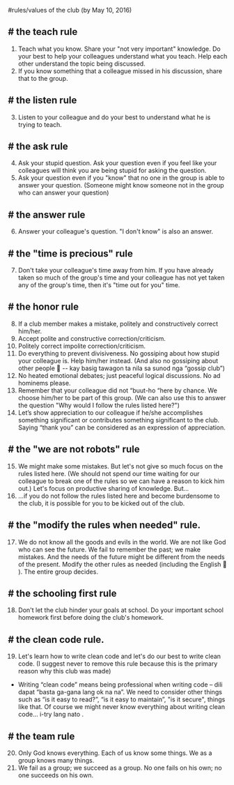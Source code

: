#rules/values of the club (by May 10, 2016)

## # the teach rule
1. Teach what you know. Share your "not very important" knowledge. Do your best to help your colleagues understand what you teach. Help each other understand the topic being discussed. 
2. If you know something that a colleague missed in his discussion, share that to the group. 

## # the listen rule
3. Listen to your colleague and do your best to understand what he is trying to teach. 

## # the ask rule
4. Ask your stupid question. Ask your question even if you feel like your colleagues will think you are being stupid for asking the question. 
5. Ask your question even if you "know" that no one in the group is able to answer your question. (Someone might know someone not in the group who can answer your question) 

## # the answer rule
6. Answer your colleague's question. "I don't know" is also an answer. 

## # the "time is precious" rule
7. Don't take your colleague's time away from him. If you have already taken so much of the group's time and your colleague has not yet taken any of the group's time, then it's "time out for you" time. 

## # the honor rule
8. If a club member makes a mistake, politely and constructively correct him/her. 
9. Accept polite and constructive correction/criticism. 
10. Politely correct impolite correction/criticism. 
11. Do everything to prevent divisiveness. No gossiping about how stupid your colleague is. Help him/her instead. (And also no gossiping about other people  -- kay basig tawagon ta nila sa sunod nga “gossip club”) 
12. No heated emotional debates; just peaceful logical discussions. No ad hominems please. 
13. Remember that your colleague did not “buut-ho “here by chance. We choose him/her to be part of this group. (We can also use this to answer the question "Why would I follow the rules listed here?") 
14. Let’s show appreciation to our colleague if he/she accomplishes something significant or contributes something significant to the club. Saying “thank you” can be considered as an expression of appreciation.

## # the "we are not robots" rule
15. We might make some mistakes. But let's not give so much focus on the rules listed here. (We should not spend our time waiting for our colleague to break one of the rules so we can have a reason to kick him out.) Let's focus on productive sharing of knowledge. But... 
16. ...if you do not follow the rules listed here and become burdensome to the club, it is possible for you to be kicked out of the club.

## # the "modify the rules when needed" rule.
17. We do not know all the goods and evils in the world. We are not like God who can see the future. We fail to remember the past; we make mistakes. And the needs of the future might be different from the needs of the present. Modify the other rules as needed (including the English  ). The entire group decides. 

## # the schooling first rule
18. Don't let the club hinder your goals at school. Do your important school homework first before doing the club's homework. 

## # the clean code rule.
19. Let's learn how to write clean code and let's do our best to write clean code. (I suggest never to remove this rule because this is the primary reason why this club was made) 
 - Writing “clean code” means being professional when writing code – dili dapat “basta ga-gana lang ok na na”. We need to consider other things such as “is it easy to read?”, “is it easy to maintain”, "is it secure", things like that. Of course we might never know everything about writing clean code… i-try lang nato .   

## # the team rule
20. Only God knows everything. Each of us know some things. We as a group knows many things. 
21. We fail as a group; we succeed as a group. No one fails on his own; no one succeeds on his own. 
